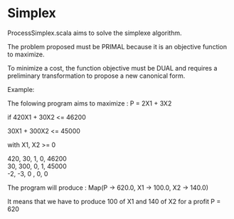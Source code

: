 # Simplex
ProcessSimplex.scala aims to solve the simplexe algorithm.

The problem proposed must be PRIMAL because it is an objective function to
maximize. 

To minimize a cost, the function objective must be DUAL and requires a
preliminary transformation to propose a new canonical form.

Example:

The folowing program aims to maximize : P = 2X1 + 3X2

if 
    420X1 + 30X2 <= 46200 

   30X1 + 300X2 <= 45000

with X1, X2 >= 0

           
 420,  	     30,  	    1,      0,      46200          
 30,        300,  	    0,      1,      45000          
 -2,        -3,	 	    0 ,     0,       0          

 
The program will produce : Map(P -> 620.0, X1 -> 100.0, X2 -> 140.0)

It means that we have to produce 100 of X1 and 140 of X2 for a profit P = 620
